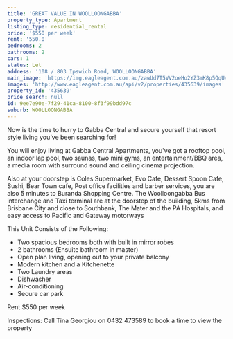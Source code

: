 ```yaml
---
title: 'GREAT VALUE IN WOOLLOONGABBA'
property_type: Apartment
listing_type: residential_rental
price: '$550 per week'
rent: '550.0'
bedrooms: 2
bathrooms: 2
cars: 1
status: Let
address: '108 / 803 Ipswich Road, WOOLLOONGABBA'
main_image: 'https://img.eagleagent.com.au/zawUd7T5VV2oeHo2YZ3mK8p5QqU=/1280x854/smart/https://s3-us-west-2.amazonaws.com/eagleagent-orig/images/6826326/416531673-image-M.jpg'
images: 'http://www.eagleagent.com.au/api/v2/properties/435639/images'
property_id: '435639'
price_search: null
id: 9ee7e90e-7f29-41ca-8100-8f3f99bdd97c
suburb: WOOLLOONGABBA
---
```

Now is the time to hurry to Gabba Central and secure yourself that resort style living you’ve been searching for!

You will enjoy living at Gabba Central Apartments, you've got a rooftop pool, an indoor lap pool, two saunas, two mini gyms, an entertainment/BBQ area, a media room with surround sound and ceiling cinema projection.

Also at your doorstep is Coles Supermarket, Evo Cafe, Dessert Spoon Cafe, Sushi, Bear Town cafe, Post office facilities and barber services, you are also 5 minutes to Buranda Shopping Centre. The Woolloongabba Bus interchange and Taxi terminal are at the doorstep of the building, 5kms from Brisbane City and close to Southbank, The Mater and the PA Hospitals, and easy access to Pacific and Gateway motorways

This Unit Consists of the Following:
- Two spacious bedrooms both with built in mirror robes
- 2 bathrooms (Ensuite bathroom in master)
- Open plan living, opening out to your private balcony
- Modern kitchen and a Kitchenette
- Two Laundry areas
- Dishwasher
- Air-conditioning
- Secure car park

Rent $550 per week

Inspections: Call Tina Georgiou on 0432 473589 to book a time to view the property